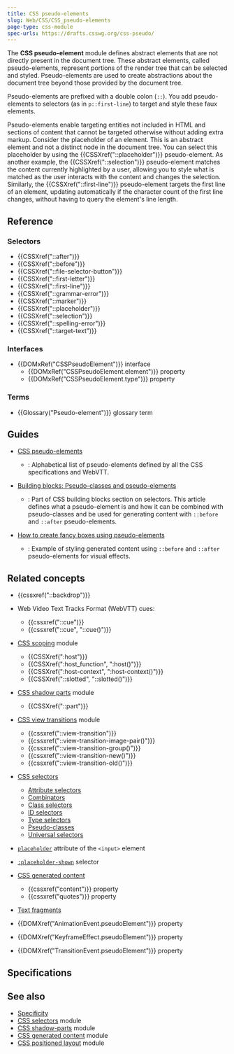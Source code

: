 ```yaml
---
title: CSS pseudo-elements
slug: Web/CSS/CSS_pseudo-elements
page-type: css-module
spec-urls: https://drafts.csswg.org/css-pseudo/
---
```




The **CSS pseudo-element** module defines abstract elements that are not directly present in the document tree. These abstract elements, called pseudo-elements, represent portions of the render tree that can be selected and styled. Pseudo-elements are used to create abstractions about the document tree beyond those provided by the document tree.

Pseudo-elements are prefixed with a double colon (`::`). You add pseudo-elements to selectors (as in `p::first-line`) to target and style these faux elements.

Pseudo-elements enable targeting entities not included in HTML and sections of content that cannot be targeted otherwise without adding extra markup. Consider the placeholder of an  element. This is an abstract element and not a distinct node in the document tree. You can select this placeholder by using the {{CSSXref("::placeholder")}} pseudo-element. As another example, the {{CSSXref("::selection")}} pseudo-element matches the content currently highlighted by a user, allowing you to style what is matched as the user interacts with the content and changes the selection. Similarly, the {{CSSXref("::first-line")}} pseudo-element targets the first line of an element, updating automatically if the character count of the first line changes, without having to query the element's line length.

## Reference

### Selectors

- {{CSSXref("::after")}}
- {{CSSXref("::before")}}
- {{CSSXref("::file-selector-button")}}
- {{CSSXref("::first-letter")}}
- {{CSSXref("::first-line")}}
- {{CSSXref("::grammar-error")}}
- {{CSSXref("::marker")}}
- {{CSSXref("::placeholder")}}
- {{CSSXref("::selection")}}
- {{CSSXref("::spelling-error")}}
- {{CSSXref("::target-text")}}

### Interfaces

- {{DOMxRef("CSSPseudoElement")}} interface
  - {{DOMxRef("CSSPseudoElement.element")}} property
  - {{DOMxRef("CSSPseudoElement.type")}} property

### Terms

- {{Glossary("Pseudo-element")}} glossary term

## Guides

- [CSS pseudo-elements](/Web/CSS/Pseudo-elements)

  - : Alphabetical list of pseudo-elements defined by all the CSS specifications and WebVTT.

- [Building blocks: Pseudo-classes and pseudo-elements](/Learn/CSS/Building_blocks/Selectors/Pseudo-classes_and_pseudo-elements)

  - : Part of CSS building blocks section on selectors. This article defines what a pseudo-element is and how it can be combined with pseudo-classes and be used for generating content with `::before` and `::after` pseudo-elements.

- [How to create fancy boxes using pseudo-elements](/Learn/CSS/Howto/Create_fancy_boxes#pseudo-elements)

  - : Example of styling generated content using `::before` and `::after` pseudo-elements for visual effects.

## Related concepts

- {{cssxref("::backdrop")}}

- Web Video Text Tracks Format (WebVTT) cues:

  - {{cssxref("::cue")}}
  - {{cssxref("::cue", "::cue()")}}

- [CSS scoping](/Web/CSS/CSS_scoping) module

  - {{CSSXref(":host")}}
  - {{CSSXref(":host_function", ":host()")}}
  - {{CSSXref(":host-context", ":host-context()")}}
  - {{CSSXref("::slotted", "::slotted()")}}

- [CSS shadow parts](/Web/CSS/CSS_shadow_parts) module

  - {{CSSXref("::part")}}

- [CSS view transitions](/Web/CSS/CSS_view_transitions) module

  - {{cssxref("::view-transition")}} 
  - {{cssxref("::view-transition-image-pair()")}} 
  - {{cssxref("::view-transition-group()")}} 
  - {{cssxref("::view-transition-new()")}} 
  - {{cssxref("::view-transition-old()")}} 

- [CSS selectors](/Web/CSS/CSS_selectors)

  - [Attribute selectors](/Web/CSS/Attribute_selectors)
  - [Combinators](/Web/CSS/CSS_selectors/Selectors_and_combinators#combinators)
  - [Class selectors](/Web/CSS/Class_selectors)
  - [ID selectors](/Web/CSS/ID_selectors)
  - [Type selectors](/Web/CSS/Type_selectors)
  - [Pseudo-classes](/Web/CSS/Pseudo-classes)
  - [Universal selectors](/Web/CSS/Universal_selectors)

- [`placeholder`](/Web/HTML/Element/input#placeholder) attribute of the `<input>` element
- [`:placeholder-shown`](/Web/CSS/:placeholder-shown) selector

- [CSS generated content](/Web/CSS/CSS_generated_content)

  - {{cssxref("content")}} property
  - {{cssxref("quotes")}} property

- [Text fragments](/Web/URI/Fragment/Text_fragments)

- {{DOMXref("AnimationEvent.pseudoElement")}} property
- {{DOMXref("KeyframeEffect.pseudoElement")}} property
- {{DOMXref("TransitionEvent.pseudoElement")}} property

## Specifications



## See also

- [Specificity](/Web/CSS/Specificity)
- [CSS selectors](/Web/CSS/CSS_selectors) module
- [CSS shadow-parts](/Web/CSS/CSS_shadow_parts) module
- [CSS generated content](/Web/CSS/CSS_generated_content) module
- [CSS positioned layout](/Web/CSS/CSS_positioned_layout) module

